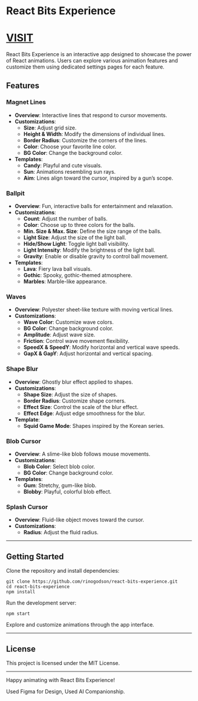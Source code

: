 
# React Bits Experience

# [VISIT](https://react-bits-experience.vercel.app/)

React Bits Experience is an interactive app designed to showcase the power of React animations. Users can explore various animation features and customize them using dedicated settings pages for each feature.

## Features

### Magnet Lines
- **Overview**: Interactive lines that respond to cursor movements.
- **Customizations**:
  - **Size**: Adjust grid size.
  - **Height & Width**: Modify the dimensions of individual lines.
  - **Border Radius**: Customize the corners of the lines.
  - **Color**: Choose your favorite line color.
  - **BG Color**: Change the background color.
- **Templates**:
  - **Candy**: Playful and cute visuals.
  - **Sun**: Animations resembling sun rays.
  - **Aim**: Lines align toward the cursor, inspired by a gun’s scope.

### Ballpit
- **Overview**: Fun, interactive balls for entertainment and relaxation.
- **Customizations**:
  - **Count**: Adjust the number of balls.
  - **Color**: Choose up to three colors for the balls.
  - **Min. Size & Max. Size**: Define the size range of the balls.
  - **Light Size**: Adjust the size of the light ball.
  - **Hide/Show Light**: Toggle light ball visibility.
  - **Light Intensity**: Modify the brightness of the light ball.
  - **Gravity**: Enable or disable gravity to control ball movement.
- **Templates**:
  - **Lava**: Fiery lava ball visuals.
  - **Gothic**: Spooky, gothic-themed atmosphere.
  - **Marbles**: Marble-like appearance.

### Waves
- **Overview**: Polyester sheet-like texture with moving vertical lines.
- **Customizations**:
  - **Wave Color**: Customize wave colors.
  - **BG Color**: Change background color.
  - **Amplitude**: Adjust wave size.
  - **Friction**: Control wave movement flexibility.
  - **SpeedX & SpeedY**: Modify horizontal and vertical wave speeds.
  - **GapX & GapY**: Adjust horizontal and vertical spacing.

### Shape Blur
- **Overview**: Ghostly blur effect applied to shapes.
- **Customizations**:
  - **Shape Size**: Adjust the size of shapes.
  - **Border Radius**: Customize shape corners.
  - **Effect Size**: Control the scale of the blur effect.
  - **Effect Edge**: Adjust edge smoothness for the blur.
- **Template**:
  - **Squid Game Mode**: Shapes inspired by the Korean series.

### Blob Cursor
- **Overview**: A slime-like blob follows mouse movements.
- **Customizations**:
  - **Blob Color**: Select blob color.
  - **BG Color**: Change background color.
- **Templates**:
  - **Gum**: Stretchy, gum-like blob.
  - **Blobby**: Playful, colorful blob effect.

### Splash Cursor
- **Overview**: Fluid-like object moves toward the cursor.
- **Customizations**:
  - **Radius**: Adjust the fluid radius.

---

## Getting Started

Clone the repository and install dependencies:
```
git clone https://github.com/rinogodson/react-bits-experience.git
cd react-bits-experience
npm install
```

Run the development server:
```
npm start
```

Explore and customize animations through the app interface.

---

## License

This project is licensed under the MIT License.

---

Happy animating with React Bits Experience!

Used Figma for Design, Used AI Companionship.